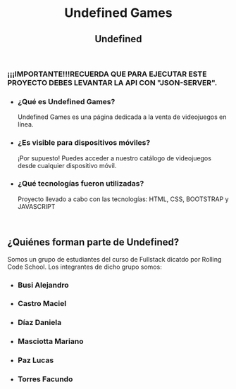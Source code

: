 <h1 align='center'> Undefined Games</h1>
<h2 align='center'> Undefined </h2>
</br>
<h3>¡¡¡IMPORTANTE!!!RECUERDA QUE PARA EJECUTAR ESTE PROYECTO DEBES LEVANTAR LA API CON "JSON-SERVER".</h3>

<ul>
  <li>
    <h3>¿Qué es Undefined Games?</h3>
    <p>Undefined Games es una página dedicada a la venta de videojuegos en línea.</p>

  </li>
  <li>
    <h3>¿Es visible para dispositivos móviles?</h3>
    <p>¡Por supuesto! Puedes acceder a nuestro catálogo de videojuegos desde cualquier dispositivo móvil.</p>
  </li>
  <li>
    <h3>¿Qué tecnologías fueron utilizadas?</h3>
    <p>Proyecto llevado a cabo con las tecnologías: HTML, CSS, BOOTSTRAP y JAVASCRIPT</p>
  </li>
</ul>
</br>
<h2>¿Quiénes forman parte de Undefined?</h2>
<p>Somos un grupo de estudiantes del curso de Fullstack dicatdo por Rolling Code School. Los integrantes de dicho grupo somos:</p>
<ul>
  <li>
    <h3>Busi Alejandro</h3>
  </li>
  <li>
    <h3>Castro Maciel</h3>
  </li>
  <li>
    <h3>Díaz Daniela</h3>
  </li>
  <li>
    <h3>Masciotta Mariano</h3>
  </li>
  <li>
    <h3>Paz Lucas</h3>
  </li>
  <li>
    <h3>Torres Facundo</h3>
  </li>
</ul>
